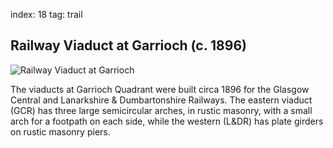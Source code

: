 index: 18
tag: trail

## Railway Viaduct at Garrioch (c. 1896)

![Railway Viaduct at Garrioch](images/garrioch-viaduct.jpg)

The viaducts at Garrioch Quadrant were built circa 1896 for
the Glasgow Central and Lanarkshire &
Dumbartonshire Railways. The eastern viaduct (GCR)
has three large semicircular arches, in rustic masonry,
with a small arch for a footpath on each side, while the
western (L&DR) has plate girders on rustic masonry
piers.

